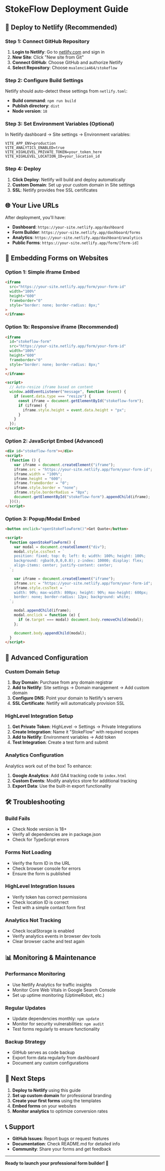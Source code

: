 # StokeFlow Deployment Guide

## 🚀 Deploy to Netlify (Recommended)

### Step 1: Connect GitHub Repository

1. **Login to Netlify**: Go to [netlify.com](https://netlify.com) and sign in
2. **New Site**: Click "New site from Git"
3. **Connect GitHub**: Choose GitHub and authorize Netlify
4. **Select Repository**: Choose `mvalencia464/stokeflow`

### Step 2: Configure Build Settings

Netlify should auto-detect these settings from `netlify.toml`:

- **Build command**: `npm run build`
- **Publish directory**: `dist`
- **Node version**: `18`

### Step 3: Set Environment Variables (Optional)

In Netlify dashboard → Site settings → Environment variables:

```
VITE_APP_ENV=production
VITE_ANALYTICS_ENABLED=true
VITE_HIGHLEVEL_PRIVATE_TOKEN=your_token_here
VITE_HIGHLEVEL_LOCATION_ID=your_location_id
```

### Step 4: Deploy

1. **Click Deploy**: Netlify will build and deploy automatically
2. **Custom Domain**: Set up your custom domain in Site settings
3. **SSL**: Netlify provides free SSL certificates

## 🌐 Your Live URLs

After deployment, you'll have:

- **Dashboard**: `https://your-site.netlify.app/dashboard`
- **Form Builder**: `https://your-site.netlify.app/dashboard/forms`
- **Analytics**: `https://your-site.netlify.app/dashboard/analytics`
- **Public Forms**: `https://your-site.netlify.app/form/[form-id]`

## 📱 Embedding Forms on Websites

### Option 1: Simple iframe Embed

```html
<iframe
  src="https://your-site.netlify.app/form/your-form-id"
  width="100%"
  height="600"
  frameborder="0"
  style="border: none; border-radius: 8px;"
>
</iframe>
```

### Option 1b: Responsive iframe (Recommended)

```html
<iframe
  id="stokeflow-form"
  src="https://your-site.netlify.app/form/your-form-id"
  width="100%"
  height="600"
  frameborder="0"
  style="border: none; border-radius: 8px;"
>
</iframe>

<script>
  // Auto-resize iframe based on content
  window.addEventListener("message", function (event) {
    if (event.data.type === "resize") {
      const iframe = document.getElementById("stokeflow-form");
      if (iframe) {
        iframe.style.height = event.data.height + "px";
      }
    }
  });
</script>
```

### Option 2: JavaScript Embed (Advanced)

```html
<div id="stokeflow-form"></div>
<script>
  (function () {
    var iframe = document.createElement("iframe");
    iframe.src = "https://your-site.netlify.app/form/your-form-id";
    iframe.width = "100%";
    iframe.height = "600";
    iframe.frameBorder = "0";
    iframe.style.border = "none";
    iframe.style.borderRadius = "8px";
    document.getElementById("stokeflow-form").appendChild(iframe);
  })();
</script>
```

### Option 3: Popup/Modal Embed

```html
<button onclick="openStokeFlowForm()">Get Quote</button>

<script>
  function openStokeFlowForm() {
    var modal = document.createElement("div");
    modal.style.cssText = `
    position: fixed; top: 0; left: 0; width: 100%; height: 100%;
    background: rgba(0,0,0,0.8); z-index: 10000; display: flex;
    align-items: center; justify-content: center;
  `;

    var iframe = document.createElement("iframe");
    iframe.src = "https://your-site.netlify.app/form/your-form-id";
    iframe.style.cssText = `
    width: 90%; max-width: 800px; height: 90%; max-height: 600px;
    border: none; border-radius: 12px; background: white;
  `;

    modal.appendChild(iframe);
    modal.onclick = function (e) {
      if (e.target === modal) document.body.removeChild(modal);
    };

    document.body.appendChild(modal);
  }
</script>
```

## 🔧 Advanced Configuration

### Custom Domain Setup

1. **Buy Domain**: Purchase from any domain registrar
2. **Add to Netlify**: Site settings → Domain management → Add custom domain
3. **Configure DNS**: Point your domain to Netlify's servers
4. **SSL Certificate**: Netlify will automatically provision SSL

### HighLevel Integration Setup

1. **Get Private Token**: HighLevel → Settings → Private Integrations
2. **Create Integration**: Name it "StokeFlow" with required scopes
3. **Add to Netlify**: Environment variables → Add token
4. **Test Integration**: Create a test form and submit

### Analytics Configuration

Analytics work out of the box! To enhance:

1. **Google Analytics**: Add GA4 tracking code to `index.html`
2. **Custom Events**: Modify analytics store for additional tracking
3. **Export Data**: Use the built-in export functionality

## 🛠️ Troubleshooting

### Build Fails

- Check Node version is 18+
- Verify all dependencies are in package.json
- Check for TypeScript errors

### Forms Not Loading

- Verify the form ID in the URL
- Check browser console for errors
- Ensure the form is published

### HighLevel Integration Issues

- Verify token has correct permissions
- Check location ID is correct
- Test with a simple contact form first

### Analytics Not Tracking

- Check localStorage is enabled
- Verify analytics events in browser dev tools
- Clear browser cache and test again

## 📊 Monitoring & Maintenance

### Performance Monitoring

- Use Netlify Analytics for traffic insights
- Monitor Core Web Vitals in Google Search Console
- Set up uptime monitoring (UptimeRobot, etc.)

### Regular Updates

- Update dependencies monthly: `npm update`
- Monitor for security vulnerabilities: `npm audit`
- Test forms regularly to ensure functionality

### Backup Strategy

- GitHub serves as code backup
- Export form data regularly from dashboard
- Document any custom configurations

## 🎯 Next Steps

1. **Deploy to Netlify** using this guide
2. **Set up custom domain** for professional branding
3. **Create your first forms** using the templates
4. **Embed forms** on your websites
5. **Monitor analytics** to optimize conversion rates

## 📞 Support

- **GitHub Issues**: Report bugs or request features
- **Documentation**: Check README.md for detailed info
- **Community**: Share your forms and get feedback

---

**Ready to launch your professional form builder! 🚀**
